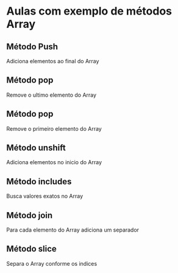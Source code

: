 # Aulas com exemplo de métodos Array

## Método Push
Adiciona elementos ao final do Array

## Método pop
Remove o ultimo elemento do Array

## Método pop 
Remove o primeiro elemento do Array

## Método unshift
Adiciona elementos no inicio do Array

## Método includes
Busca valores exatos no Array

## Método join
Para cada elemento do Array adiciona um separador

## Método slice
Separa o Array conforme os indices